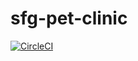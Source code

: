 # sfg-pet-clinic


[![CircleCI](https://circleci.com/gh/Barz8/sfg-pet-clinic.svg?style=svg)](https://circleci.com/gh/Barz8/sfg-pet-clinic)